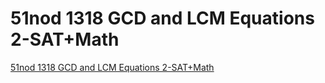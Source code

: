 # 51nod 1318 GCD and LCM Equations 2-SAT+Math
[51nod 1318 GCD and LCM Equations 2-SAT+Math](https://aiwithcloud.com/2022/09/15/51nod_1318_gcd_and_lcm_equations_2_satmath/)